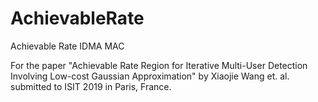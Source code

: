 # AchievableRate
Achievable Rate IDMA MAC

For the paper "Achievable Rate Region for Iterative Multi-User Detection Involving Low-cost Gaussian Approximation" by Xiaojie Wang et. al. submitted to ISIT 2019 in Paris, France.
